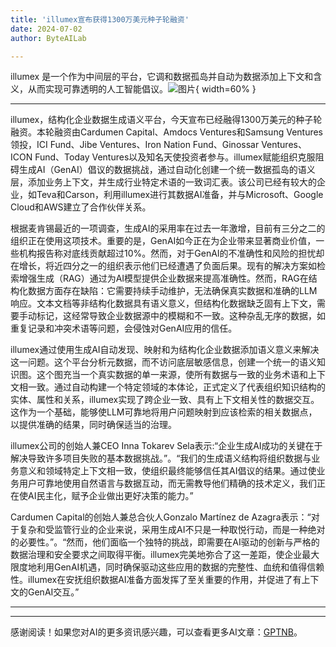 ```yaml
---
title: 'illumex宣布获得1300万美元种子轮融资'
date: 2024-07-02
author: ByteAILab

---
```


illumex 是一个作为中间层的平台，它调和数据孤岛并自动为数据添加上下文和含义，从而实现可靠透明的人工智能倡议。![图片](https://ai-techpark.com/wp-content/uploads/2024/07/illumex-960x540.jpg){ width=60% }

---
illumex，结构化企业数据生成语义平台，今天宣布已经融得1300万美元的种子轮融资。本轮融资由Cardumen Capital、Amdocs Ventures和Samsung Ventures领投，ICI Fund、Jibe Ventures、Iron Nation Fund、Ginossar Ventures、ICON Fund、Today Ventures以及知名天使投资者参与。illumex赋能组织克服阻碍生成AI（GenAI）倡议的数据挑战，通过自动化创建一个统一数据孤岛的语义层，添加业务上下文，并生成行业特定术语的一致词汇表。该公司已经有较大的企业，如Teva和Carson，利用illumex进行其数据AI准备，并与Microsoft、Google Cloud和AWS建立了合作伙伴关系。

根据麦肯锡最近的一项调查，生成AI的采用率在过去一年激增，目前有三分之二的组织正在使用这项技术。重要的是，GenAI如今正在为企业带来显著商业价值，一些机构报告称对底线贡献超过10%。然而，对于GenAI的不准确性和风险的担忧却在增长，将近四分之一的组织表示他们已经遭遇了负面后果。现有的解决方案如检索增强生成（RAG）通过为AI模型提供企业数据来提高准确性。然而，RAG在结构化数据方面存在缺陷：它需要持续手动维护，无法确保真实数据和准确的LLM响应。文本文档等非结构化数据具有语义意义，但结构化数据缺乏固有上下文，需要手动标记，这经常导致企业数据源中的模糊和不一致。这种杂乱无序的数据，如重复记录和冲突术语等问题，会侵蚀对GenAI应用的信任。

illumex通过使用生成AI自动发现、映射和为结构化企业数据添加语义意义来解决这一问题。这个平台分析元数据，而不访问底层敏感信息，创建一个统一的语义知识图。这个图充当一个真实数据的单一来源，使所有数据与一致的业务术语和上下文相一致。通过自动构建一个特定领域的本体论，正式定义了代表组织知识结构的实体、属性和关系，illumex实现了跨企业一致、具有上下文相关性的数据交互。这作为一个基础，能够使LLM可靠地将用户问题映射到应该检索的相关数据点，以提供准确的结果，同时确保适当的治理。

illumex公司的创始人兼CEO Inna Tokarev Sela表示:“企业生成AI成功的关键在于解决导致许多项目失败的基本数据挑战。”。“我们的生成语义结构将组织数据与业务意义和领域特定上下文相一致，使组织最终能够信任其AI倡议的结果。通过使业务用户可靠地使用自然语言与数据互动，而无需教导他们精确的技术定义，我们正在使AI民主化，赋予企业做出更好决策的能力。”

Cardumen Capital的创始人兼总合伙人Gonzalo Martínez de Azagra表示：“对于复杂和受监管行业的企业来说，采用生成AI不只是一种取悦行动，而是一种绝对的必要性。”。“然而，他们面临一个独特的挑战，即需要在AI驱动的创新与严格的数据治理和安全要求之间取得平衡。illumex完美地弥合了这一差距，使企业最大限度地利用GenAI机遇，同时确保驱动这些应用的数据的完整性、血统和值得信赖性。illumex在安抚组织数据AI准备方面发挥了至关重要的作用，并促进了有上下文的GenAI交互。”


---
---
感谢阅读！如果您对AI的更多资讯感兴趣，可以查看更多AI文章：[GPTNB](https://gptnb.com)。